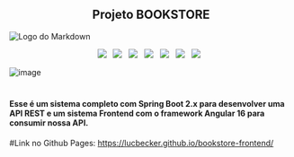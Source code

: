 <div align="center">

## Projeto BOOKSTORE

</div>

![Logo do Markdown](https://github.com/Lucbecker/Lucbecker.github.io/blob/master/src/assets/img/gif1.gif?raw=true)

<p align="center">
<img src="https://img.shields.io/badge/HTML%20-%23F7DF1E.svg?&style=for-the-badge&color=E34F26" />&nbsp;&nbsp;
<img src="https://img.shields.io/badge/css%20-%23F7DF1E.svg?&style=for-the-badge&color=5BA8EE" />&nbsp;&nbsp;
<img src="https://img.shields.io/badge/JavaScript%20-%23F7DF1E.svg?&style=for-the-badge&color=F7DF1E" />&nbsp;&nbsp;
<img src="https://img.shields.io/badge/Angular%20-%23F7DF1E.svg?&style=for-the-badge&color=DD0031" />&nbsp;&nbsp;
<img src="https://img.shields.io/badge/Bootstrap%20-%23F7DF1E.svg?&style=for-the-badge&color=7044A3" />&nbsp;&nbsp;
<img src="https://img.shields.io/badge/Java%20-%23F7DF1E.svg?&style=for-the-badge&color=F7DF1E" />&nbsp;&nbsp;
<img src="https://img.shields.io/badge/Git flow%20-%23F7DF1E.svg?&style=for-the-badge&color=000" />&nbsp;&nbsp;
</p>

![image](https://github.com/LucBecker/bookstore-frontend/assets/108952468/82fb26f8-4ffc-4b8b-9750-f245d4e94f67)


#
#### Esse é um sistema completo com Spring Boot 2.x para desenvolver uma API REST e um sistema Frontend com o framework Angular 16 para consumir nossa API.

#Link no Github Pages: https://lucbecker.github.io/bookstore-frontend/
